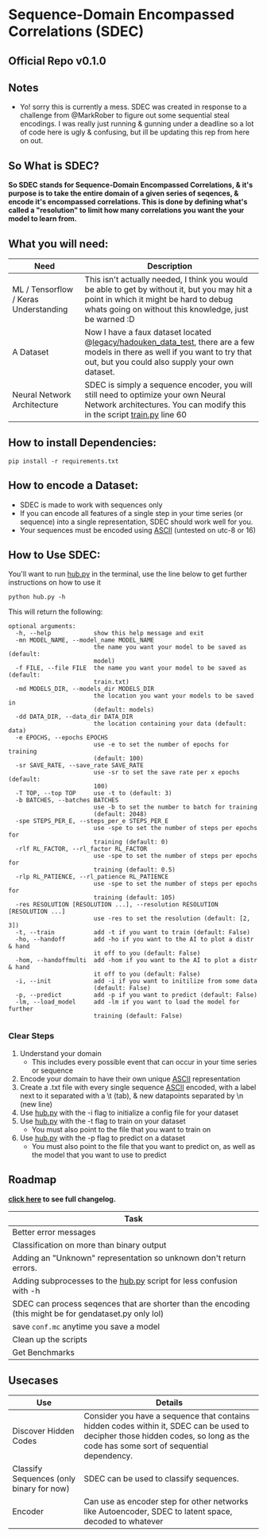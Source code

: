 # Sequence-Domain Encompassed Correlations (SDEC)
## Official Repo v0.1.0

## Notes
- Yo! sorry this is currently a mess. SDEC was created in response to a challenge from @MarkRober to figure out some sequential steal encodings. I was really just running & gunning under a deadline so a lot of code here is ugly & confusing, but ill be updating this rep from here on out.

## So What is SDEC?
**So SDEC stands for Sequence-Domain Encompassed Correlations, & it's purpose is to take the entire domain of a given series of seqences, & encode it's encompassed correlations. This is done by defining what's called a "resolution" to limit how many correlations you want the your model to learn from.**

## What you will need:
|Need|Description
|---|---
|ML / Tensorflow / Keras Understanding|This isn't actually needed, I think you would be able to get by without it, but you may hit a point in which it might be hard to debug whats going on without this knowledge, just be warned :D
|A Dataset|Now I have a faux dataset located @[legacy/hadouken_data_test](legacy/hadouken_data_test), there are a few models in there as well if you want to try that out, but you could also supply your own dataset.
|Neural Network Architecture|SDEC is simply a sequence encoder, you will still need to optimize your own Neural Network architectures. You can modify this in the script [train.py](train.py) line 60

## How to install Dependencies:
    pip install -r requirements.txt
    
## How to encode a Dataset:

- SDEC is made to work with sequences only
- If you can encode all features of a single step in your time series (or sequence) into a single representation, SDEC should work well for you. 
- Your sequences must be encoded using [ASCII](http://www.asciitable.com/)  (untested on utc-8 or 16)


## How to Use SDEC:
You'll want to run [hub.py](hub.py) in the terminal, use the line below to get further instructions on how to use it

    python hub.py -h

This will return the following:

```
optional arguments:
  -h, --help            show this help message and exit
  -mn MODEL_NAME, --model_name MODEL_NAME
                        the name you want your model to be saved as (default:
                        model)
  -f FILE, --file FILE  the name you want your model to be saved as (default:
                        train.txt)
  -md MODELS_DIR, --models_dir MODELS_DIR
                        the location you want your models to be saved in
                        (default: models)
  -dd DATA_DIR, --data_dir DATA_DIR
                        the location containing your data (default: data)
  -e EPOCHS, --epochs EPOCHS
                        use -e to set the number of epochs for training
                        (default: 100)
  -sr SAVE_RATE, --save_rate SAVE_RATE
                        use -sr to set the save rate per x epochs (default:
                        100)
  -T TOP, --top TOP     use -t to (default: 3)
  -b BATCHES, --batches BATCHES
                        use -b to set the number to batch for training
                        (default: 2048)
  -spe STEPS_PER_E, --steps_per_e STEPS_PER_E
                        use -spe to set the number of steps per epochs for
                        training (default: 0)
  -rlf RL_FACTOR, --rl_factor RL_FACTOR
                        use -spe to set the number of steps per epochs for
                        training (default: 0.5)
  -rlp RL_PATIENCE, --rl_patience RL_PATIENCE
                        use -spe to set the number of steps per epochs for
                        training (default: 105)
  -res RESOLUTION [RESOLUTION ...], --resolution RESOLUTION [RESOLUTION ...]
                        use -res to set the resolution (default: [2, 3])
  -t, --train           add -t if you want to train (default: False)
  -ho, --handoff        add -ho if you want to the AI to plot a distr & hand
                        it off to you (default: False)
  -hom, --handoffmulti  add -hom if you want to the AI to plot a distr & hand
                        it off to you (default: False)
  -i, --init            add -i if you want to initilize from some data
                        (default: False)
  -p, --predict         add -p if you want to predict (default: False)
  -lm, --load_model     add -lm if you want to load the model for further
                        training (default: False)
```

### Clear Steps

1. Understand your domain
    - This includes every possible event that can occur in your time series or sequence
1. Encode your domain to have their own unique [ASCII](http://www.asciitable.com/) representation
1. Create a .txt file with every single sequence [ASCII](http://www.asciitable.com/)  encoded, with a label next to it separated with a \t (tab), & new datapoints separated by \n (new line)
1. Use [hub.py](hub.py) with the -i flag to initialize a config file for your dataset
1. Use [hub.py](hub.py) with the -t flag to train on your dataset
    - You must also point to the file that you want to train on
1. Use [hub.py](hub.py) with the -p flag to predict on a dataset
    - You must also point to the file that you want to predict on, as well as the model that you want to use to predict


## Roadmap

**[click here](changelog.md) to see full changelog.**

|Task
|---
|Better error messages
|Classification on more than binary output
|Adding an "Unknown" representation so unknown don't return errors.
|Adding subprocesses to the [hub.py](hub.py) script for less confusion with -h
|SDEC can process seqences that are shorter than the encoding (this might be for gendataset.py only lol)
|save `conf.mc` anytime you save a model
|Clean up the scripts
|Get Benchmarks

## Usecases

|Use|Details
|---|---
|Discover Hidden Codes|Consider you have a sequence that contains hidden codes within it, SDEC can be used to decipher those hidden codes, so long as the code has some sort of sequential dependency.
|Classify Sequences (only binary for now)|SDEC can be used to classify sequences.
|Encoder|Can use as encoder step for other networks like Autoencoder, SDEC to latent space, decoded to whatever